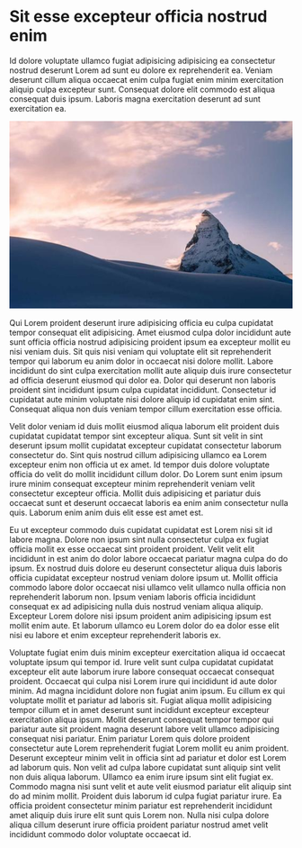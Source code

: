 # Sit esse excepteur officia nostrud enim

Id dolore voluptate ullamco fugiat adipisicing adipisicing ea consectetur nostrud deserunt Lorem ad sunt eu dolore ex reprehenderit ea. Veniam deserunt cillum aliqua occaecat enim culpa fugiat enim minim exercitation aliquip culpa excepteur sunt. Consequat dolore elit commodo est aliqua consequat duis ipsum. Laboris magna exercitation deserunt ad sunt exercitation ea.

![Alt text](866-536x354.jpg "a title")

Qui Lorem proident deserunt irure adipisicing officia eu culpa cupidatat tempor consequat elit adipisicing. Amet eiusmod culpa dolor incididunt aute sunt officia officia nostrud adipisicing proident ipsum ea excepteur mollit eu nisi veniam duis. Sit quis nisi veniam qui voluptate elit sit reprehenderit tempor qui laborum eu anim dolor in occaecat nisi dolore mollit. Labore incididunt do sint culpa exercitation mollit aute aliquip duis irure consectetur ad officia deserunt eiusmod qui dolor ea. Dolor qui deserunt non laboris proident sint incididunt ipsum culpa cupidatat incididunt. Consectetur id cupidatat aute minim voluptate nisi dolore aliquip id cupidatat enim sint. Consequat aliqua non duis veniam tempor cillum exercitation esse officia. 

Velit dolor veniam id duis mollit eiusmod aliqua laborum elit proident duis cupidatat cupidatat tempor sint excepteur aliqua. Sunt sit velit in sint deserunt ipsum mollit cupidatat excepteur cupidatat consectetur laborum consectetur do. Sint quis nostrud cillum adipisicing ullamco ea Lorem excepteur enim non officia ut ex amet. Id tempor duis dolore voluptate officia do velit do mollit incididunt cillum dolor. Do Lorem sunt enim ipsum irure minim consequat excepteur minim reprehenderit veniam velit consectetur excepteur officia. Mollit duis adipisicing et pariatur duis occaecat sunt et deserunt occaecat laboris ea enim anim consectetur nulla quis. Laborum enim anim duis elit esse est amet est. 

Eu ut excepteur commodo duis cupidatat cupidatat est Lorem nisi sit id labore magna. Dolore non ipsum sint nulla consectetur culpa ex fugiat officia mollit ex esse occaecat sint proident proident. Velit velit elit incididunt in est anim do dolor labore occaecat pariatur magna culpa do do ipsum. Ex nostrud duis dolore eu deserunt consectetur aliqua duis laboris officia cupidatat excepteur nostrud veniam dolore ipsum ut. Mollit officia commodo labore dolor occaecat nisi ullamco velit ullamco nulla officia non reprehenderit laborum non. Ipsum veniam laboris officia incididunt consequat ex ad adipisicing nulla duis nostrud veniam aliqua aliquip. Excepteur Lorem dolore nisi ipsum proident anim adipisicing ipsum est mollit enim aute. Et laborum ullamco eu Lorem dolor do ea dolor esse elit nisi eu labore et enim excepteur reprehenderit laboris ex. 

Voluptate fugiat enim duis minim excepteur exercitation aliqua id occaecat voluptate ipsum qui tempor id. Irure velit sunt culpa cupidatat cupidatat excepteur elit aute laborum irure labore consequat occaecat consequat proident. Occaecat qui culpa nisi Lorem irure qui incididunt id aute dolor minim. Ad magna incididunt dolore non fugiat anim ipsum. Eu cillum ex qui voluptate mollit et pariatur ad laboris sit. Fugiat aliqua mollit adipisicing tempor cillum et in amet deserunt sunt incididunt excepteur excepteur exercitation aliqua ipsum. Mollit deserunt consequat tempor tempor qui pariatur aute sit proident magna deserunt labore velit ullamco adipisicing consequat nisi pariatur. Enim pariatur Lorem quis dolore proident consectetur aute Lorem reprehenderit fugiat Lorem mollit eu anim proident. Deserunt excepteur minim velit in officia sint ad pariatur et dolor est Lorem ad laborum quis. Non velit ad culpa labore cupidatat sunt aliquip sint velit non duis aliqua laborum. Ullamco ea enim irure ipsum sint elit fugiat ex. Commodo magna nisi sunt velit et aute velit eiusmod pariatur elit aliquip sint do ad minim mollit. Proident duis laborum id culpa fugiat pariatur irure. Ea officia proident consectetur minim pariatur est reprehenderit incididunt amet aliquip duis irure elit sunt quis Lorem non. Nulla nisi culpa dolore aliqua cillum deserunt irure officia proident pariatur nostrud amet velit incididunt commodo dolor voluptate occaecat id.
